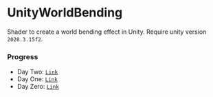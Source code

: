 # UnityWorldBending

Shader to create a world bending effect in Unity. Require unity version `2020.3.15f2`.

### Progress

- Day Two: [`Link`](./Progress/DayTwo/)
- Day One: [`Link`](./Progress/DayOne/)
- Day Zero: [`Link`](./Progress/DayZero/)
